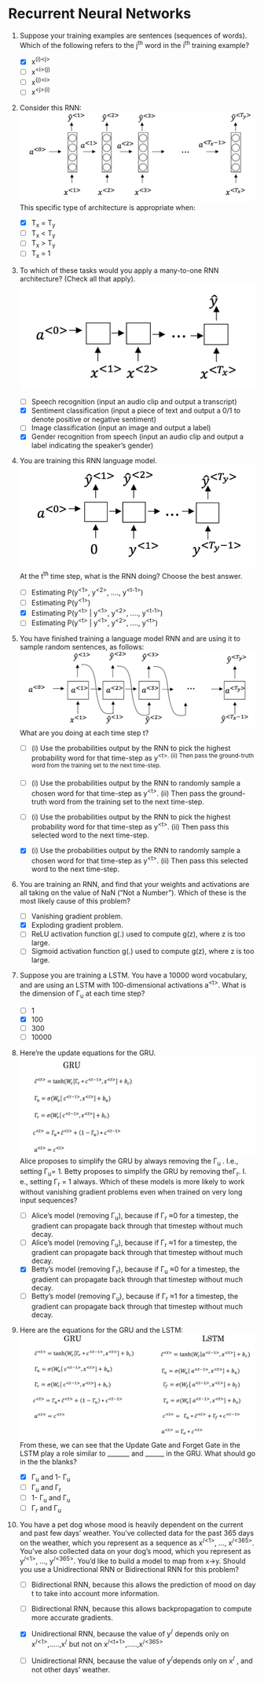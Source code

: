 # Recurrent Neural Networks

1. Suppose your training examples are sentences (sequences of words). Which of the following refers to the j<sup>th</sup> word in the i<sup>th</sup> training example?

	- [x] x<sup>(i)\<j> </sup>
	- [ ] x<sup>\<i>(j) </sup>
	- [ ] x<sup>(j)\<i> </sup>
	- [ ] x<sup>\<j>(i) </sup>

2. Consider this RNN:
![Image 2](img/2.png)
This specific type of architecture is appropriate when:  
	- [x] T<sub>x</sub> = T<sub>y</sub>  
	- [ ] T<sub>x</sub> < T<sub>y</sub>  
	- [ ] T<sub>x</sub> > T<sub>y</sub>  
	- [ ] T<sub>x</sub> = 1  

3. To which of these tasks would you apply a many-to-one RNN architecture? (Check all that apply).
![Image 3](img/3.png)  
	- [ ] Speech recognition (input an audio clip and output a transcript)  
	- [x] Sentiment classification (input a piece of text and output a 0/1 to denote positive or negative sentiment)  
	- [ ] Image classification (input an image and output a label)  
	- [x] Gender recognition from speech (input an audio clip and output a label indicating the speaker’s gender)  

4. You are training this RNN language model.
![Image 4](img/4.png)
At the t<sup>th</sup> time step, what is the RNN doing? Choose the best answer.  
	- [ ] Estimating P(y<sup>\<1></sup>, y<sup>\<2></sup>, ...., y<sup>\<t-1></sup>)
	- [ ] Estimating P(y<sup>\<1></sup>)
	- [x] Estimating P(y<sup>\<t></sup> | y<sup>\<1></sup>, y<sup>\<2></sup>, ...., y<sup>\<t-1></sup>)
	- [ ] Estimating P(y<sup>\<t></sup> | y<sup>\<1></sup>, y<sup>\<2></sup>, ...., y<sup>\<t></sup>)

5. You have finished training a language model RNN and are using it to sample random sentences, as follows:
![Image 5](img/5.png) 
What are you doing at each time step t?


	- [ ] (i) Use the probabilities output by the RNN to pick the highest probability word for that time-step as y<sup>\<t></sub>. (ii) Then pass the ground-truth word from the training set to the next time-step.
	- [ ] (i) Use the probabilities output by the RNN to randomly sample a chosen word for that time-step as y<sup>\<t></sup>. (ii) Then pass the ground-truth word from the training set to the next time-step.
	- [ ] (i) Use the probabilities output by the RNN to pick the highest probability word for that time-step as y<sup>\<t></sup>. (ii) Then pass this selected word to the next time-step.


	- [x] (i) Use the probabilities output by the RNN to randomly sample a chosen word for that time-step as y<sup>\<t></sup>. (ii) Then pass this selected word to the next time-step.

6. You are training an RNN, and find that your weights and activations are all taking on the value of NaN (“Not a Number”). Which of these is the most likely cause of this problem?
	- [ ] Vanishing gradient problem.
	- [x] Exploding gradient problem.
	- [ ] ReLU activation function g(.) used to compute g(z), where z is too large.
	- [ ] Sigmoid activation function g(.) used to compute g(z), where z is too large.
	
7. Suppose you are training a LSTM. You have a 10000 word vocabulary, and are using an LSTM with 100-dimensional activations a<sup>\<t></sup>. What is the dimension of Γ<sub>u</sub> at each time step?
	- [ ] 1
	- [x] 100
	- [ ] 300
	- [ ] 10000
	
8. Here’re the update equations for the GRU.
![Image 8](img/8.png)
Alice proposes to simplify the GRU by always removing the Γ<sub>u</sub>	. I.e., setting Γ<sub>u</sub>= 1. Betty proposes to simplify the GRU by removing theΓ<sub>r</sub>. I. e., setting Γ<sub>r</sub>	= 1 always. Which of these models is more likely to work without vanishing gradient problems even when trained on very long input sequences?
	
	- [ ] Alice’s model (removing Γ<sub>u</sub>), because if Γ<sub>r</sub> ≈0 for a timestep, the gradient can propagate back through that timestep without much decay.
	- [ ] Alice’s model (removing  Γ<sub>u</sub>), because if  Γ<sub>r</sub> ≈1 for a timestep, the gradient can propagate back through that timestep without much decay.
	- [x] Betty’s model (removing  Γ<sub>r</sub>), because if  Γ<sub>u</sub> ≈0 for a timestep, the gradient can propagate back through that timestep without much decay.
	- [ ] Betty’s model (removing  Γ<sub>u</sub>), because if  Γ<sub>r</sub> ≈1 for a timestep, the gradient can propagate back through that timestep without much decay.

9. Here are the equations for the GRU and the LSTM:
![Image 9](img/9.png)
From these, we can see that the Update Gate and Forget Gate in the LSTM play a role similar to _______ and ______ in the GRU. What should go in the the blanks?  
	- [x] Γ<sub>u</sub> and 1- Γ<sub>u</sub>
	- [ ] Γ<sub>u</sub> and Γ<sub>r</sub>
	- [ ] 1- Γ<sub>u</sub> and Γ<sub>u</sub>
	- [ ] Γ<sub>r</sub> and Γ<sub>u</sub>
	
10. You have a pet dog whose mood is heavily dependent on the current and past few days’ weather. You’ve collected data for the past 365 days on the weather, which you represent as a sequence as x<sup>/<1></sup>, …, x<sup>/<365></sup>. You’ve also collected data on your dog’s mood, which you represent as y<sup>/<1></sup>, …, y<sup>/<365></sup>. You’d like to build a model to map from x→y. Should you use a Unidirectional RNN or Bidirectional RNN for this problem?
	- [ ] Bidirectional RNN, because this allows the prediction of mood on day t to take into account more information.
	- [ ] Bidirectional RNN, because this allows backpropagation to compute more accurate gradients.
	- [x] Unidirectional RNN, because the value of y<sup>/<t></sup> depends only on x<sup>/<1></sup>,.....,x<sup>/<t></sup> but not on x<sup>/<t+1></sup>,.....,x<sup>/<365></sup>
 	- [ ] Unidirectional RNN, because the value of y<sup>/<t></sup>depends only on x<sup>/<t></sup> , and not other days’ weather.


